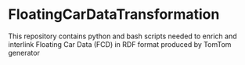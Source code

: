 # FloatingCarDataTransformation
This repository contains python and bash scripts needed to enrich and interlink Floating Car Data (FCD) in RDF format produced by TomTom generator
